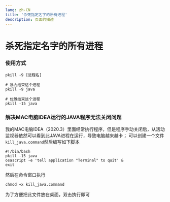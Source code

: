 ```yaml
---
lang: zh-CN  
title: '杀死指定名字的所有进程'  
description: 页面的描述
---
```


# 杀死指定名字的所有进程

### 使用方式

```shell
pkill -9 [进程名] 

# 暴力结束这个进程
pkill -9 java

# 优雅结束这个进程
pkill -15 java 
```


### 解决MAC电脑IDEA运行的JAVA程序无法关闭问题

我的MAC电脑IDEA（2020.3）里面经常执行程序，但是程序手动关闭后，从活动监视器依然可以看到此JAVA进程在运行，导致电脑越来越卡； 可以创建一个文件`kill_java.command`然后编写如下脚本

```shell
#!/bin/bash
pkill -15 java
osascript -e 'tell application "Terminal" to quit' & 
exit 
```

然后在命令窗口执行

```shell
chmod +x kill_java.command
```

为了方便把此文件放在桌面，双击执行即可

<Comment></Comment>
